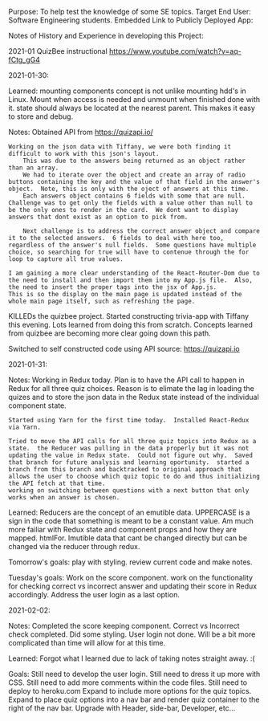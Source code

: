 Purpose:
    To help test the knowledge of some SE topics.
Target End User:
    Software Engineering students.
Embedded Link to Publicly Deployed App:
    <pending>


Notes of History and Experience in developing this Project:

2021-01 QuizBee instructional
https://www.youtube.com/watch?v=aq-fCtg_gG4

2021-01-30:

Learned:
    mounting components concept is not unlike mounting hdd's in Linux.  Mount when access is needed and unmount when finished done with it.
    state should always be located at the nearest parent.  This makes it easy to store and debug.

Notes:
    Obtained API from https://quizapi.io/

    Working on the json data with Tiffany, we were both finding it difficult to work with this json's layout.
        This was due to the answers being returned as an object rather than an array.
        We had to iterate over the object and create an array of radio buttons containing the key and the value of that field in the answer's object.  Note, this is only with the oject of answers at this time.  
        Each answers object contains 6 fields with some that are null.  Challenge was to get only the fields with a value other than null to be the only ones to render in the card.  We dont want to display answers that dont exist as an option to pick from.

        Next challenge is to address the correct answer object and compare it to the selected answers.  6 fields to deal with here too, regardless of the answer's null fields.  Some questions have multiple choice, so searching for true will have to contenue through the for loop to capture all true values.

    I am gaining a more clear understanding of the React-Router-Dom due to the need to install and then import them into my App.js file.  Also, the need to insert the proper tags into the jsx of App.js.
    This is so the display on the main page is updated instead of the whole main page itself, such as refreshing the page.

KILLEDs the quizbee project.  Started constructing trivia-app with Tiffany this evening.  Lots learned from doing this from scratch.  Concepts learned from quizbee are becoming more clear going down this path.

Switched to self constructed code using API source:  https://quizapi.io




2021-01-31:

Notes:
    Working in Redux today.  Plan is to have the API call to happen in Redux for all three quiz choices.  Reason is to elimate the lag in loading the quizes and to store the json data in the Redux state instead of the individual component state.

    Started using Yarn for the first time today.  Installed React-Redux via Yarn.

    Tried to move the API calls for all three quiz topics into Redux as a state.  the Reducer was pulling in the data properly but it was not updating the value in Redux state.  Could not figure out why.  Saved that branch for future analysis and learning oportunity.  started a branch from this branch and backtracked to original approach that allows the user to choose which quiz topic to do and thus initializing the API fetch at that time.
    working on switching between questions with a next button that only works when an answer is chosen.

Learned:
    Reducers are the concept of an emutible data.
    UPPERCASE is a sign in the code that something is meant to be a constant value.
    Am much more failiar with Redux state and component props and how they are mapped.
    htmlFor.
    Imutible data that cant be changed directly but can be changed via the reducer through redux.

Tomorrow's goals:
    play with styling.
    review current code and make notes.

Tuesday's goals:
    Work on the score component.
    work on the functionality for checking correct vs incorrect answer and updating their score in Redux accordingly.
    Address the user login as a last option.



2021-02-02:

Notes:
    Completed the score keeping component.  Correct vs Incorrect check completed.  Did some styling.
    User login not done.  Will be a bit more complicated than time will allow for at this time.

Learned:
    Forgot what I learned due to lack of taking notes straight away.  :(



Goals:
    Still need to develop the user login.
    Still need to dress it up more with CSS.
    Still need to add more comments within the code files.
    Still need to deploy to heroku.com
    Expand to include more options for the quiz topics.
    Expand to place quiz options into a nav bar and render quiz container to the right of the nav bar.
    Upgrade with Header, side-bar, Developer, etc...


